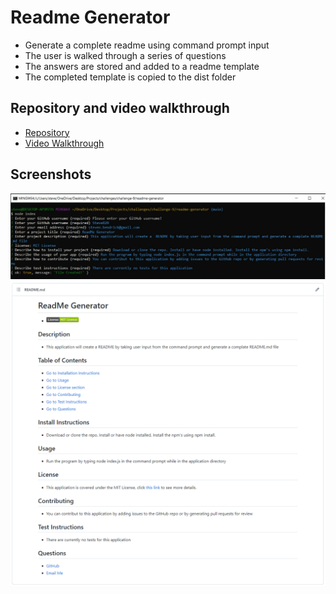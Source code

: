 # Readme Generator
- Generate a complete readme using command prompt input
- The user is walked through a series of questions
- The answers are stored and added to a readme template
- The completed template is copied to the dist folder

## Repository and video walkthrough
- [Repository](https://github.com/SteveB29/readme-generator)
- [Video Walkthrough](https://drive.google.com/file/d/1164gkN2YFEGnKzrE8mRnkynF38_Rf2mx/view)

## Screenshots
![command prompt](./assets/cmd-prompt.png)
![Generated ReadMe](./assets/gen-readme.png)